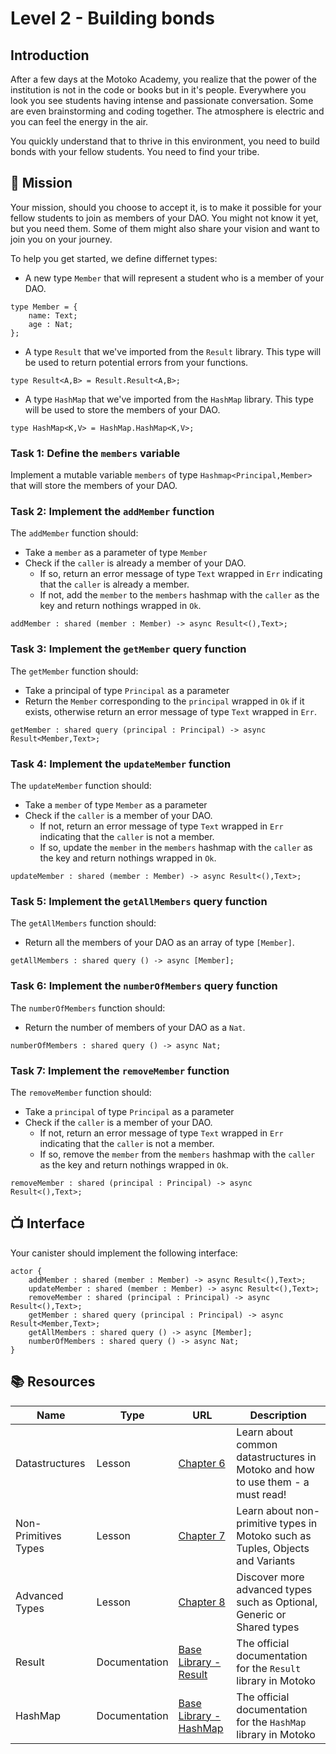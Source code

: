 # Level 2 - Building bonds
## Introduction
After a few days at the Motoko Academy, you realize that the power of the institution is not in the code or books but in it's people. Everywhere you look you see students having intense and passionate conversation. Some are even brainstorming and coding together. The atmosphere is electric and you can feel the energy in the air.

You quickly understand that to thrive in this environment, you need to build bonds with your fellow students. You need to find your tribe.

## 🎯 Mission
Your mission, should you choose to accept it, is to make it possible for your fellow students to join as members of your DAO. You might not know it yet, but you need them. Some of them might also share your vision and want to join you on your journey.

To help you get started, we define differnet types:
- A new type `Member` that will represent a student who is a member of your DAO. 
```motoko
type Member = {
    name: Text;
    age : Nat;
};
```
- A type `Result` that we've imported from the `Result` library. This type will be used to return potential errors from your functions.
``` motoko
type Result<A,B> = Result.Result<A,B>;
```
- A type `HashMap` that we've imported from the `HashMap` library. This type will be used to store the members of your DAO.
```motoko
type HashMap<K,V> = HashMap.HashMap<K,V>;
```

### Task 1: Define the `members` variable
Implement a mutable variable `members` of type `Hashmap<Principal,Member>` that will store the members of your DAO.

### Task 2: Implement the `addMember` function
The `addMember` function should: 
- Take a `member` as a parameter of type `Member`
- Check if the `caller` is already a member of your DAO. 
    - If so, return an error message of type `Text` wrapped in `Err` indicating that the `caller` is already a member.
    - If not, add the `member` to the `members` hashmap with the `caller` as the key and return nothings wrapped in `Ok`.
```motoko
addMember : shared (member : Member) -> async Result<(),Text>;
```
### Task 3: Implement the `getMember` query function
The `getMember` function should:
- Take a principal of type `Principal` as a parameter
- Return the `Member` corresponding to the `principal` wrapped in `Ok` if it exists, otherwise return an error message of type `Text`  wrapped in `Err`.
```motoko 
getMember : shared query (principal : Principal) -> async Result<Member,Text>;
```
### Task 4: Implement the `updateMember` function
The `updateMember` function should:
- Take a `member` of type `Member` as a parameter
- Check if the `caller` is a member of your DAO. 
    - If not, return an error message of type `Text` wrapped in `Err` indicating that the `caller` is not a member.
    - If so, update the `member` in the `members` hashmap with the `caller` as the key and return nothings wrapped in `Ok`.
```motoko
updateMember : shared (member : Member) -> async Result<(),Text>;
```

### Task 5: Implement the `getAllMembers` query function
The `getAllMembers` function should:
- Return all the members of your DAO as an array of type `[Member]`.
```motoko
getAllMembers : shared query () -> async [Member];
```
### Task 6: Implement the `numberOfMembers` query function
The `numberOfMembers` function should:
- Return the number of members of your DAO as a `Nat`.
```motoko
numberOfMembers : shared query () -> async Nat;
```
### Task 7: Implement the `removeMember` function
The `removeMember` function should:
- Take a `principal` of type `Principal` as a parameter
- Check if the `caller` is a member of your DAO. 
    - If not, return an error message of type `Text` wrapped in `Err` indicating that the `caller` is not a member.
    - If so, remove the `member` from the `members` hashmap with the `caller` as the key and return nothings wrapped in `Ok`.
```motoko
removeMember : shared (principal : Principal) -> async Result<(),Text>;
```
## 📺 Interface
Your canister should implement the following interface:

```motoko
actor {
    addMember : shared (member : Member) -> async Result<(),Text>;
    updateMember : shared (member : Member) -> async Result<(),Text>;
    removeMember : shared (principal : Principal) -> async Result<(),Text>;
    getMember : shared query (principal : Principal) -> async Result<Member,Text>;
    getAllMembers : shared query () -> async [Member];
    numberOfMembers : shared query () -> async Nat;
}
```
## 📚 Resources
| Name | Type | URL | Description |
| ---- | ---- | --- | ----------- |
| Datastructures | Lesson | [Chapter 6](https://github.com/motoko-bootcamp/dao-adventure/blob/main/lessons/chapter-6/CHAPTER-6.MD) | Learn about common datastructures in Motoko and how to use them - a must read! |
| Non-Primitives Types  | Lesson | [Chapter 7](https://github.com/motoko-bootcamp/dao-adventure/blob/main/lessons/chapter-7/CHAPTER-7.MD) | Learn about non-primitive types in Motoko such as Tuples, Objects and Variants  | 
| Advanced Types  | Lesson | [Chapter 8](https://github.com/motoko-bootcamp/dao-adventure/blob/main/lessons/chapter-8/CHAPTER-8.MD) | Discover more advanced types such as Optional, Generic or Shared types |
| Result  | Documentation | [Base Library - Result](https://internetcomputer.org/docs/current/motoko/main/base/Result) | The official documentation for the `Result` library in Motoko |
| HashMap  | Documentation | [Base Library - HashMap](https://internetcomputer.org/docs/current/motoko/main/base/HashMap) | The official documentation for the `HashMap` library in Motoko |
